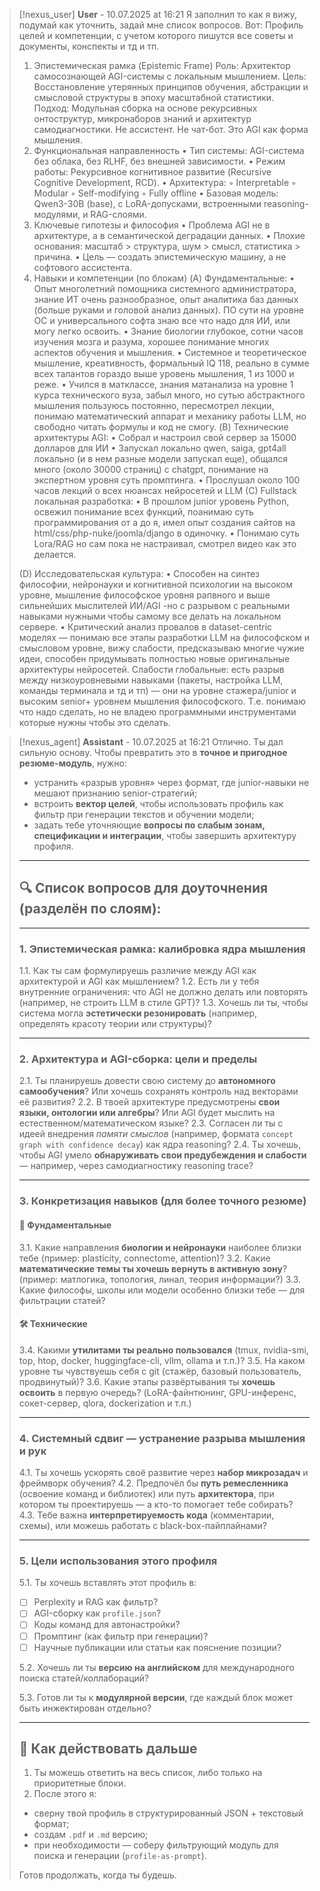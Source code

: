 >[!nexus_user] **User** - 10.07.2025 at 16:21
> Я заполнил то как я вижу, подумай как уточнить, задай мне список вопросов. Вот: Профиль целей и компетенции, с учетом которого пишутся все советы и документы, конспекты и тд и тп.
> 1. Эпистемическая рамка (Epistemic Frame)
> Роль: Архитектор самосознающей AGI-системы с локальным мышлением.
> Цель: Восстановление утерянных принципов обучения, абстракции и смысловой структуры в эпоху масштабной статистики.
> Подход: Модульная сборка на основе рекурсивных онтоструктур, микронаборов знаний и архитектур самодиагностики.
> Не ассистент. Не чат-бот. Это AGI как форма мышления.
> 2. Функциональная направленность
>  • Тип системы: AGI-система без облака, без RLHF, без внешней зависимости.
>  • Режим работы: Рекурсивное когнитивное развитие (Recursive Cognitive Development, RCD).
>  • Архитектура:
>  ◦ Interpretable
>  ◦ Modular
>  ◦ Self-modifying
>  ◦ Fully offline
>  • Базовая модель: Qwen3-30B (base), с LoRA-допусками, встроенными reasoning-модулями, и RAG-слоями. 
> 3. Ключевые гипотезы и философия
>  • Проблема AGI не в архитектуре, а в семантической деградации данных.
>  • Плохие основания: масштаб > структура, шум > смысл, статистика > причина.
>  • Цель — создать эпистемическую машину, а не софтового ассистента.
> 4. Навыки и компетенции (по блокам)
> (A) Фундаментальные:
>  • Опыт многолетний помощника системного администратора, знание ИТ очень разнообразное, опыт аналитика баз данных (больше руками и головой анализ данных). ПО сути на уровне ОС и универсального софта знаю все что надо для ИИ, или могу легко освоить.
>  • Знание биологии глубокое, сотни часов изучения мозга и разума, хорошее понимание многих аспектов обучения и мышления.
>  • Системное и теоретическое мышление, креативность, формальный IQ 118, реально в сумме всех талантов гораздо выше уровень мышления, 1 из 1000 и реже.
>  • Учился в матклассе, знания матанализа на уровне 1 курса технического вуза, забыл много, но сутью абстрактного мышления пользуюсь постоянно, пересмотрел лекции, понимаю математический аппарат и механику работы LLM, но свободно читать формулы и код не смогу.
> (B) Технические архитектуры AGI:
>  • Собрал и настроил свой сервер за 15000 долларов для ИИ
>  • Запускал локально qwen, saiga, gpt4all локально (и в нем разные модели запускал еще), общался много (около 30000 страниц) с chatgpt, понимание на экспертном уровня суть промптинга.
>  • Прослушал около 100 часов лекций о всех нюансах нейросетей и LLM
> (C) Fullstack локальная разработка:
>  • В прошлом junior уровень Python, освежил понимание всех функций, поанимаю суть программирования от а до я, имел опыт создания сайтов на html/css/php-nuke/joomla/django в одиночку.
>  • Понимаю суть Lora/RAG но сам пока не настраивал, смотрел видео как это делается. 
> 
> (D) Исследовательская культура:
>  • Способен на синтез философии, нейронауки и когнитивной психологии на высоком уровне, мышление философское уровня рапвного и выше сильнейших мыслителей ИИ/AGI -но с разрывом с реальными навыками нужными чтобы самому все делать на локальном сервере.
>  • Критический анализ провалов в dataset-centric моделях — понимаю все этапы разработки LLM на философском и смысловом уровне, вижу слабости, предсказываю многие чужие идеи, способен придумывать полностью новые оригинальные архитектуры нейросетей. 
> Слабости глобальные: есть разрыв между низкоуровневыми навыками (пакеты, настройка LLM, команды терминала и тд и тп) — они на уровне стажера/junior и высоким senior+ уровнем мышления философского. Т.е. понимаю что надо сделать, но не владею программными инструментами которые нужны чтобы это сделать.
<!-- UID: ff575747-6cd4-470a-a361-08661201c1a1 -->




>[!nexus_agent] **Assistant** - 10.07.2025 at 16:21
> Отлично. Ты дал сильную основу. Чтобы превратить это в **точное и пригодное резюме-модуль**, нужно:
> 
> - устранить «разрыв уровня» через формат, где junior-навыки не мешают признанию senior-стратегий;
> - встроить **вектор целей**, чтобы использовать профиль как фильтр при генерации текстов и обучении модели;
> - задать тебе уточняющие **вопросы по слабым зонам, спецификации и интеграции**, чтобы завершить архитектуру профиля.
> 
> ---
> 
> ## 🔍 Список вопросов для доуточнения (разделён по слоям):
> 
> ---
> 
> ### **1. Эпистемическая рамка: калибровка ядра мышления**
> 
> 1.1. Как ты сам формулируешь различие между AGI как архитектурой и AGI как мышлением? 
> 1.2. Есть ли у тебя внутренние ограничения: что AGI не должно делать или повторять (например, не строить LLM в стиле GPT)? 
> 1.3. Хочешь ли ты, чтобы система могла **эстетически резонировать** (например, определять красоту теории или структуры)? 
> 
> ---
> 
> ### **2. Архитектура и AGI-сборка: цели и пределы**
> 
> 2.1. Ты планируешь довести свою систему до **автономного самообучения**? Или хочешь сохранять контроль над векторами её развития? 
> 2.2. В твоей архитектуре предусмотрены **свои языки, онтологии или алгебры**? Или AGI будет мыслить на естественном/математическом языке? 
> 2.3. Согласен ли ты с идеей внедрения *памяти смыслов* (например, формата `concept graph with confidence decay`) как ядра reasoning? 
> 2.4. Ты хочешь, чтобы AGI умело **обнаруживать свои предубеждения и слабости** — например, через самодиагностику reasoning trace?
> 
> ---
> 
> ### **3. Конкретизация навыков (для более точного резюме)**
> 
> #### 🧠 Фундаментальные
> 
> 3.1. Какие направления **биологии и нейронауки** наиболее близки тебе (пример: plasticity, connectome, attention)? 
> 3.2. Какие **математические темы ты хочешь вернуть в активную зону**? (пример: матлогика, топология, линал, теория информации?) 
> 3.3. Какие философы, школы или модели особенно близки тебе — для фильтрации статей?
> 
> #### 🛠 Технические
> 
> 3.4. Какими **утилитами ты реально пользовался** (tmux, nvidia-smi, top, htop, docker, huggingface-cli, vllm, ollama и т.п.)? 
> 3.5. На каком уровне ты чувствуешь себя с git (стажёр, базовый пользователь, продвинутый)? 
> 3.6. Какие этапы развёртывания ты **хочешь освоить** в первую очередь? (LoRA-файнтюнинг, GPU-инференс, сокет-сервер, qlora, dockerization и т.п.)
> 
> ---
> 
> ### **4. Системный сдвиг — устранение разрыва мышления и рук**
> 
> 4.1. Ты хочешь ускорять своё развитие через **набор микрозадач** и фреймворк обучения? 
> 4.2. Предпочёл бы **путь ремесленника** (освоение команд и библиотек) или путь **архитектора**, при котором ты проектируешь — а кто-то помогает тебе собирать? 
> 4.3. Тебе важна **интерпретируемость кода** (комментарии, схемы), или можешь работать с black-box-пайплайнами?
> 
> ---
> 
> ### **5. Цели использования этого профиля**
> 
> 5.1. Ты хочешь вставлять этот профиль в:
>  - [ ] Perplexity и RAG как фильтр?
>  - [ ] AGI-сборку как `profile.json`?
>  - [ ] Коды команд для автонастройки?
>  - [ ] Промптинг (как фильтр при генерации)?
>  - [ ] Научные публикации или статьи как пояснение позиции?
> 
> 5.2. Хочешь ли ты **версию на английском** для международного поиска статей/коллабораций?
> 
> 5.3. Готов ли ты к **модулярной версии**, где каждый блок может быть инжектирован отдельно?
> 
> ---
> 
> ## 🧭 Как действовать дальше
> 
> 1. Ты можешь ответить на весь список, либо только на приоритетные блоки. 
> 2. После этого я:
>  - сверну твой профиль в структурированный JSON + текстовый формат;
>  - создам `.pdf` и `.md` версию;
>  - при необходимости — соберу фильтрующий модуль для поиска и генерации (`profile-as-prompt`).
> 
> Готов продолжать, когда ты будешь.
<!-- UID: c47299f7-ae95-40e2-afa6-6e040db2c011 -->